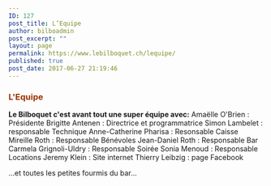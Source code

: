 ```yaml
---
ID: 127
post_title: L’Equipe
author: bilboadmin
post_excerpt: ""
layout: page
permalink: https://www.lebilboquet.ch/lequipe/
published: true
post_date: 2017-06-27 21:19:46
---
```

<h3><span style="color: #993300;"><strong>L'Equipe</strong></span></h3>
<strong>Le Bilboquet c'est avant tout une super équipe avec:</strong>
Amaëlle O'Brien : Présidente
Brigitte Antenen : Directrice et programmatrice
Simon Lambelet : responsable Technique
Anne-Catherine Pharisa : Resonsable Caisse
Mireille Roth : Responsable Bénévoles
Jean-Daniel Roth : Responsable Bar
Carmela Grignoli-Uldry : Responsable Soirée
Sonia Menoud : Responsable Locations
Jeremy Klein : Site internet
Thierry Leibzig : page Facebook

...et toutes les petites fourmis du bar...